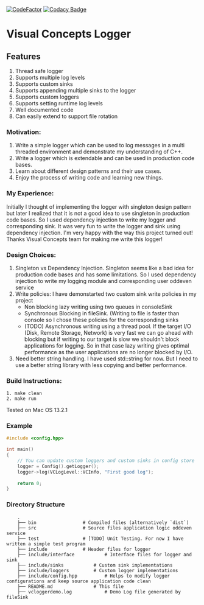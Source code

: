 [![CodeFactor](https://www.codefactor.io/repository/github/anishellore/vclogger/badge)](https://www.codefactor.io/repository/github/anishellore/vclogger)
[![Codacy Badge](https://app.codacy.com/project/badge/Grade/81628150fc744467b8df864879318137)](https://www.codacy.com/gh/AnishEllore/vclogger/dashboard?utm_source=github.com&amp;utm_medium=referral&amp;utm_content=AnishEllore/vclogger&amp;utm_campaign=Badge_Grade)

# Visual Concepts Logger
## Features
1.  Thread safe logger
2.  Supports multiple log levels
3.  Supports custom sinks
4.  Supports appending multiple sinks to the logger
5.  Supports custom loggers
6.  Supports setting runtime log levels
7.  Well documented code
8.  Can easily extend to support file rotation

### Motivation:
1.  Write a simple logger which can be used to log messages in a multi threaded environment and demonstrate my understanding of C++.
2.  Write a logger which is extendable and can be used in production code bases.
3.  Learn about different design patterns and their use cases.
4.  Enjoy the process of writing code and learning new things.

### My Experience:
Initially I thought of implementing the logger with singleton design pattern but later I realized that it is not a good idea to use singleton in production code bases. So I used dependency injection to write my logger and corresponding sink. It was very fun to write the logger and sink using dependency injection. I'm very happy with the way this project turned out! Thanks Visual Concepts team for making me write this logger!

### Design Choices:
1.  Singleton vs Dependency Injection. Singleton seems like a bad idea for production code bases and has some limitations. So I used dependency injection to write my logging module and corresponding user oddeven service
2.  Write policies: I have demonstarted two custom sink write policies in my project
	-   Non blocking lazy writing using two queues in consoleSink
	-   Synchronous Blocking in fileSink. (Writing to file is faster than console so I chose these policies for the corresponding sinks
	-   (TODO) Asynchronous writing using a thread pool.
If the target I/O (Disk, Remote Storage, Network) is very fast we can go ahead with blocking but if writing to our target is slow we shouldn't block applications for logging. So in that case lazy writing gives optimal performance as the user applications are no longer blocked by I/O.
3.  Need better string handling. I have used std::string for now. But I need to use a better string library with less copying and better performance.

### Build Instructions:
```
1. make clean
2. make run
```
Tested on Mac OS 13.2.1

### Example
```cpp
#include <config.hpp>

int main()
{
	// You can update custom loggers and custom sinks in config store
	logger = Config().getLogger();
	logger->log(VCLogLevel::VCInfo, "First good log");
	
	return 0;
}
```

### Directory Structure
```
	.
	├── bin					# Compiled files (alternatively `dist`)
	├── src					# Source files application logic oddeven service
	├── test				# [TODO] Unit Testing. For now I have written a simple test program
	├── include				# Header files for logger
	├── include/interface			# Interface files for logger and sink
	├── include/sinks			# Custom sink implementations
	├── include/loggers			# Custom logger implementations
	├── include/config.hpp			# Helps to modify logger configurations and keep source application code clean
	├── README.md				# This file
	├── vcloggerdemo.log			# Demo Log file generated by fileSink
```
